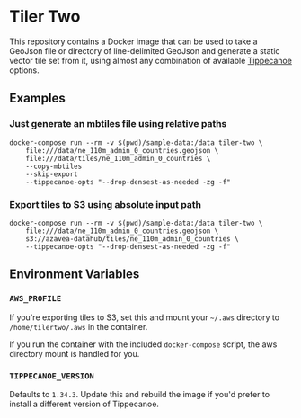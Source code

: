 # Tiler Two

This repository contains a Docker image that can be used to take a GeoJson file or directory
of line-delimited GeoJson and generate a static vector tile set from it, using almost any
combination of available [Tippecanoe](https://github.com/mapbox/tippecanoe) options.

## Examples

### Just generate an mbtiles file using relative paths

```
docker-compose run --rm -v $(pwd)/sample-data:/data tiler-two \
    file:///data/ne_110m_admin_0_countries.geojson \
    file:///data/tiles/ne_110m_admin_0_countries \
    --copy-mbtiles
    --skip-export
    --tippecanoe-opts "--drop-densest-as-needed -zg -f"
```

### Export tiles to S3 using absolute input path

```
docker-compose run --rm -v $(pwd)/sample-data:/data tiler-two \
    file:///data/ne_110m_admin_0_countries.geojson \
    s3://azavea-datahub/tiles/ne_110m_admin_0_countries \
    --tippecanoe-opts "--drop-densest-as-needed -zg -f"
```

## Environment Variables

### `AWS_PROFILE`

If you're exporting tiles to S3, set this and mount your `~/.aws` directory to `/home/tilertwo/.aws` in the container.

If you run the container with the included `docker-compose` script, the aws directory mount is handled for you.

### `TIPPECANOE_VERSION`

Defaults to `1.34.3`. Update this and rebuild the image if you'd prefer to install a different version of Tippecanoe.
